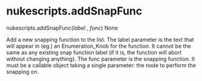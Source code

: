 # nukescripts.addSnapFunc
nukescripts.addSnapFunc(_label_ , _func_)  None

Add a new snapping function to the list.
The label parameter is the text that will appear in (eg.) an Enumeration_Knob for the function. It cannot be the same as any existing snap function label (if it is, the function will abort without changing anything).
The func parameter is the snapping function. It must be a callable object taking a single parameter: the node to perform the snapping on.